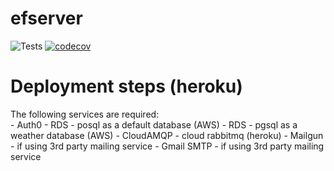 # efserver
![Tests](https://github.com/EFTechnicalPM/efserver/actions/workflows/tests.yml/badge.svg)
[![codecov](https://codecov.io/gh/EFTechnicalPM/efserver/branch/main/graph/badge.svg?token=N851jEIDBs)](https://codecov.io/gh/EFTechnicalPM/efserver)

# Deployment steps (heroku)

The following services are required:<br>
    - Auth0
    - RDS - posql as a default database (AWS)
    - RDS - pgsql as a weather database (AWS)
    - CloudAMQP - cloud rabbitmq (heroku)
    - Mailgun - if using 3rd party mailing service
    - Gmail SMTP - if using 3rd party mailing service


